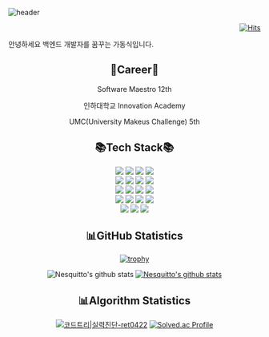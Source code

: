![header](https://capsule-render.vercel.app/api?type=waving&color=B897FF&height=250&section=header&text=Nesquitto's%20Profile&fontSize=40&animation=fadeIn&fontAlign=70)

<div align="right">
  <a href="https://hits.seeyoufarm.com" target="_blank">
    <img src="https://hits.seeyoufarm.com/api/count/incr/badge.svg?url=https%3A%2F%2Fgithub.com%2FNesquitto&count_bg=%2379C83D&title_bg=%23555555&icon=angellist.svg&icon_color=%23FFFFFF&title=Nesquitto&edge_flat=false" alt="Hits">
  </a>
</div>

안녕하세요 백엔드 개발자를 꿈꾸는 가동식입니다.

<div align="center">
  <h2>🥁Career🥁</h2>
    <p>Software Maestro 12th</p>
    <p>인하대학교 Innovation Academy</p>
    <p>UMC(University Makeus Challenge) 5th</p>
    
  <h2>📚Tech Stack📚</h2>
    <img src="https://img.shields.io/badge/java-007396?style=for-the-badge&logo=java&logoColor=white"> 
    <img src="https://img.shields.io/badge/python-3776AB?style=for-the-badge&logo=python&logoColor=white"> 
    <img src="https://img.shields.io/badge/javascript-F7DF1E?style=for-the-badge&logo=javascript&logoColor=black"> 
    <img src="https://img.shields.io/badge/c++-00599C?style=for-the-badge&logo=c%2B%2B&logoColor=white">
<br>
    <img src="https://img.shields.io/badge/spring-6DB33F?style=for-the-badge&logo=spring&logoColor=white">
    <img src="https://img.shields.io/badge/node.js-339933?style=for-the-badge&logo=Node.js&logoColor=white">
    <img src="https://img.shields.io/badge/fastapi-009688?style=for-the-badge&logo=fastapi&logoColor=white">
    <img src="https://img.shields.io/badge/react-61DAFB?style=for-the-badge&logo=react&logoColor=black">
<br>
    <img src="https://img.shields.io/badge/mysql-4479A1?style=for-the-badge&logo=mysql&logoColor=white"> 
    <img src="https://img.shields.io/badge/mongoDB-47A248?style=for-the-badge&logo=MongoDB&logoColor=white">
    <img src="https://img.shields.io/badge/neo4j-4581C3?style=for-the-badge&logo=neo4j&logoColor=white">  
    <img src="https://img.shields.io/badge/redis-DC382D?style=for-the-badge&logo=redis&logoColor=white">
<br>
    <img src="https://img.shields.io/badge/linux-FCC624?style=for-the-badge&logo=linux&logoColor=black"> 
    <img src="https://img.shields.io/badge/docker-2496ED?style=for-the-badge&logo=docker&logoColor=white"> 
    <img src="https://img.shields.io/badge/amazonaws-232F3E?style=for-the-badge&logo=amazonaws&logoColor=white"> 
    <img src="https://img.shields.io/badge/apache tomcat-F8DC75?style=for-the-badge&logo=apachetomcat&logoColor=black">
<br>
    <img src="https://img.shields.io/badge/git-F05032?style=for-the-badge&logo=git&logoColor=white">
    <img src="https://img.shields.io/badge/notion-000000?style=for-the-badge&logo=notion&logoColor=white">
    <img src="https://img.shields.io/badge/figma-F24E1E?style=for-the-badge&logo=figma&logoColor=white">


## 📊GitHub Statistics
[![trophy](https://github-profile-trophy.vercel.app/?username=nesquitto&row=1)](https://github.com/ryo-ma/github-profile-trophy)

![Nesquitto's github stats](https://github-readme-stats.vercel.app/api?username=nesquitto&show_icons=true)
[![Nesquitto's github stats](https://github-readme-stats.vercel.app/api/top-langs/?username=nesquitto&exclude_repo=Algorithm_Codespace_2022-23,Hacking_Web_2020&show_icons=true&hide_border=true&title_color=004386&icon_color=004386&layout=compact)](https://github.com/nesquitto)

## 📊Algorithm Statistics
[![코드트리|실력진단-ret0422](https://banner.codetree.ai/v1/banner/ret0422)](https://www.codetree.ai/profiles/ret0422)
[![Solved.ac Profile](http://mazassumnida.wtf/api/generate_badge?boj=nesquitto)](https://solved.ac/nesquitto)



</div>


